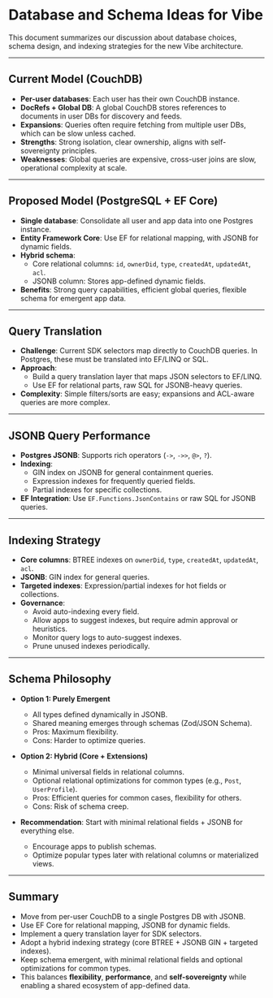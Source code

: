 # Database and Schema Ideas for Vibe

This document summarizes our discussion about database choices, schema design, and indexing strategies for the new Vibe architecture.

---

## Current Model (CouchDB)

-   **Per-user databases**: Each user has their own CouchDB instance.
-   **DocRefs + Global DB**: A global CouchDB stores references to documents in user DBs for discovery and feeds.
-   **Expansions**: Queries often require fetching from multiple user DBs, which can be slow unless cached.
-   **Strengths**: Strong isolation, clear ownership, aligns with self-sovereignty principles.
-   **Weaknesses**: Global queries are expensive, cross-user joins are slow, operational complexity at scale.

---

## Proposed Model (PostgreSQL + EF Core)

-   **Single database**: Consolidate all user and app data into one Postgres instance.
-   **Entity Framework Core**: Use EF for relational mapping, with JSONB for dynamic fields.
-   **Hybrid schema**:
    -   Core relational columns: `id`, `ownerDid`, `type`, `createdAt`, `updatedAt`, `acl`.
    -   JSONB column: Stores app-defined dynamic fields.
-   **Benefits**: Strong query capabilities, efficient global queries, flexible schema for emergent app data.

---

## Query Translation

-   **Challenge**: Current SDK selectors map directly to CouchDB queries. In Postgres, these must be translated into EF/LINQ or SQL.
-   **Approach**:
    -   Build a query translation layer that maps JSON selectors to EF/LINQ.
    -   Use EF for relational parts, raw SQL for JSONB-heavy queries.
-   **Complexity**: Simple filters/sorts are easy; expansions and ACL-aware queries are more complex.

---

## JSONB Query Performance

-   **Postgres JSONB**: Supports rich operators (`->`, `->>`, `@>`, `?`).
-   **Indexing**:
    -   GIN index on JSONB for general containment queries.
    -   Expression indexes for frequently queried fields.
    -   Partial indexes for specific collections.
-   **EF Integration**: Use `EF.Functions.JsonContains` or raw SQL for JSONB queries.

---

## Indexing Strategy

-   **Core columns**: BTREE indexes on `ownerDid`, `type`, `createdAt`, `updatedAt`, `acl`.
-   **JSONB**: GIN index for general queries.
-   **Targeted indexes**: Expression/partial indexes for hot fields or collections.
-   **Governance**:
    -   Avoid auto-indexing every field.
    -   Allow apps to suggest indexes, but require admin approval or heuristics.
    -   Monitor query logs to auto-suggest indexes.
    -   Prune unused indexes periodically.

---

## Schema Philosophy

-   **Option 1: Purely Emergent**

    -   All types defined dynamically in JSONB.
    -   Shared meaning emerges through schemas (Zod/JSON Schema).
    -   Pros: Maximum flexibility.
    -   Cons: Harder to optimize queries.

-   **Option 2: Hybrid (Core + Extensions)**

    -   Minimal universal fields in relational columns.
    -   Optional relational optimizations for common types (e.g., `Post`, `UserProfile`).
    -   Pros: Efficient queries for common cases, flexibility for others.
    -   Cons: Risk of schema creep.

-   **Recommendation**: Start with minimal relational fields + JSONB for everything else.
    -   Encourage apps to publish schemas.
    -   Optimize popular types later with relational columns or materialized views.

---

## Summary

-   Move from per-user CouchDB to a single Postgres DB with JSONB.
-   Use EF Core for relational mapping, JSONB for dynamic fields.
-   Implement a query translation layer for SDK selectors.
-   Adopt a hybrid indexing strategy (core BTREE + JSONB GIN + targeted indexes).
-   Keep schema emergent, with minimal relational fields and optional optimizations for common types.
-   This balances **flexibility**, **performance**, and **self-sovereignty** while enabling a shared ecosystem of app-defined data.
